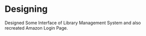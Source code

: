 # Designing
Designed Some Interface of Library Management System and also recreated Amazon Login Page.
